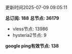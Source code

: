更新时间2025-07-09 09:05:11

**总订阅: 188**
**总节点: 36179**
- vless节点: 13986
- hysteria2节点: 9

**google ping有效节点: 138**
